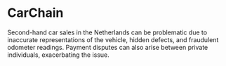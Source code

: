 # CarChain
Second-hand car sales in the Netherlands can be problematic due to inaccurate representations of the vehicle, hidden defects, and fraudulent odometer readings. Payment disputes can also arise between private individuals, exacerbating the issue.
